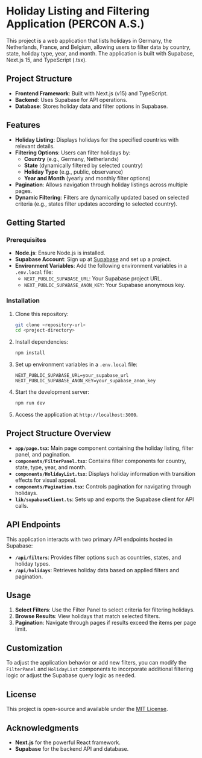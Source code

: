 # Holiday Listing and Filtering Application (PERCON A.S.)

This project is a web application that lists holidays in Germany, the Netherlands, France, and Belgium, allowing users to filter data by country, state, holiday type, year, and month. The application is built with Supabase, Next.js 15, and TypeScript (.tsx).

## Project Structure

- **Frontend Framework**: Built with Next.js (v15) and TypeScript.
- **Backend**: Uses Supabase for API operations.
- **Database**: Stores holiday data and filter options in Supabase.

## Features

- **Holiday Listing**: Displays holidays for the specified countries with relevant details.
- **Filtering Options**: Users can filter holidays by:
  - **Country** (e.g., Germany, Netherlands)
  - **State** (dynamically filtered by selected country)
  - **Holiday Type** (e.g., public, observance)
  - **Year and Month** (yearly and monthly filter options)
- **Pagination**: Allows navigation through holiday listings across multiple pages.
- **Dynamic Filtering**: Filters are dynamically updated based on selected criteria (e.g., states filter updates according to selected country).

## Getting Started

### Prerequisites

- **Node.js**: Ensure Node.js is installed.
- **Supabase Account**: Sign up at [Supabase](https://supabase.com) and set up a project.
- **Environment Variables**: Add the following environment variables in a `.env.local` file:
  - `NEXT_PUBLIC_SUPABASE_URL`: Your Supabase project URL.
  - `NEXT_PUBLIC_SUPABASE_ANON_KEY`: Your Supabase anonymous key.

### Installation

1. Clone this repository:

   ```bash
   git clone <repository-url>
   cd <project-directory>
   ```

2. Install dependencies:

   ```bash
   npm install
   ```

3. Set up environment variables in a `.env.local` file:

   ```plaintext
   NEXT_PUBLIC_SUPABASE_URL=your_supabase_url
   NEXT_PUBLIC_SUPABASE_ANON_KEY=your_supabase_anon_key
   ```

4. Start the development server:

   ```bash
   npm run dev
   ```

5. Access the application at `http://localhost:3000`.

## Project Structure Overview

- **`app/page.tsx`**: Main page component containing the holiday listing, filter panel, and pagination.
- **`components/FilterPanel.tsx`**: Contains filter components for country, state, type, year, and month.
- **`components/HolidayList.tsx`**: Displays holiday information with transition effects for visual appeal.
- **`components/Pagination.tsx`**: Controls pagination for navigating through holidays.
- **`lib/supabaseClient.ts`**: Sets up and exports the Supabase client for API calls.

## API Endpoints

This application interacts with two primary API endpoints hosted in Supabase:

- **`/api/filters`**: Provides filter options such as countries, states, and holiday types.
- **`/api/holidays`**: Retrieves holiday data based on applied filters and pagination.

## Usage

1. **Select Filters**: Use the Filter Panel to select criteria for filtering holidays.
2. **Browse Results**: View holidays that match selected filters.
3. **Pagination**: Navigate through pages if results exceed the items per page limit.

## Customization

To adjust the application behavior or add new filters, you can modify the `FilterPanel` and `HolidayList` components to incorporate additional filtering logic or adjust the Supabase query logic as needed.

## License

This project is open-source and available under the [MIT License](LICENSE).

## Acknowledgments

- **Next.js** for the powerful React framework.
- **Supabase** for the backend API and database.
